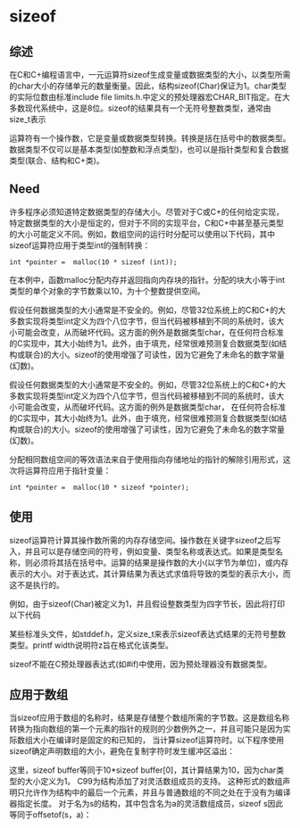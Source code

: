 # sizeof

## 综述

在C和C+编程语言中，一元运算符sizeof生成变量或数据类型的大小，以类型所需的char大小的存储单元的数量衡量。因此，结构sizeof(Char)保证为1。char类型的实际位数由标准include file limits.h.中定义的预处理器宏CHAR_BIT指定。在大多数现代系统中，这是8位。sizeof的结果具有一个无符号整数类型，通常由size_t表示

运算符有一个操作数，它是变量或数据类型转换。转换是括在括号中的数据类型。数据类型不仅可以是基本类型(如整数和浮点类型)，也可以是指针类型和复合数据类型(联合、结构和C+类)。

## Need

许多程序必须知道特定数据类型的存储大小。尽管对于C或C+的任何给定实现，特定数据类型的大小是恒定的，但对于不同的实现平台，C和C+中甚至基元类型的大小可能定义不同。例如，数组空间的运行时分配可以使用以下代码，其中sizeof运算符应用于类型int的强制转换：

`int *pointer =  malloc(10 * sizeof (int));`

在本例中，函数malloc分配内存并返回指向内存块的指针。分配的块大小等于int类型的单个对象的字节数乘以10，为十个整数提供空间。

假设任何数据类型的大小通常是不安全的。例如，尽管32位系统上的C和C+的大多数实现将类型int定义为四个八位字节，但当代码被移植到不同的系统时，该大小可能会改变，从而破坏代码。这方面的例外是数据类型char，在任何符合标准的C实现中，其大小始终为1。此外，由于填充，经常很难预测复合数据类型(如结构或联合)的大小。sizeof的使用增强了可读性，因为它避免了未命名的数字常量(幻数)。

假设任何数据类型的大小通常是不安全的。例如，尽管32位系统上的C和C+的大多数实现将类型int定义为四个八位字节，但当代码被移植到不同的系统时，该大小可能会改变，从而破坏代码。这方面的例外是数据类型char，
在任何符合标准的C实现中，其大小始终为1。此外，由于填充，经常很难预测复合数据类型(如结构或联合)的大小。sizeof的使用增强了可读性，因为它避免了未命名的数字常量(幻数)。

分配相同数组空间的等效语法来自于使用指向存储地址的指针的解除引用形式，这次将运算符应用于指针变量：

`int *pointer =  malloc(10 * sizeof *pointer);`

## 使用

sizeof运算符计算其操作数所需的内存存储空间。操作数在关键字sizeof之后写入，并且可以是存储空间的符号，例如变量、类型名称或表达式。如果是类型名称，则必须将其括在括号中。运算的结果是操作数的大小(以字节为单位)，或内存表示的大小。对于表达式，其计算结果为表达式求值将导致的类型的表示大小，而这不是执行的。

例如，由于sizeof(Char)被定义为1，并且假设整数类型为四字节长，因此将打印以下代码


某些标准头文件，如stddef.h，定义size_t来表示sizeof表达式结果的无符号整数类型。printf width说明符z旨在格式化该类型。

sizeof不能在C预处理器表达式(如#if)中使用，因为预处理器没有数据类型。

## 应用于数组

当sizeof应用于数组的名称时，结果是存储整个数组所需的字节数。这是数组名称转换为指向数组的第一个元素的指针的规则的少数例外之一，并且可能只是因为实际数组大小在编译时是固定的和已知的，
当计算sizeof运算符时。以下程序使用sizeof确定声明数组的大小，避免在复制字符时发生缓冲区溢出：

这里，sizeof buffer等同于10*sizeof buffer[0]，其计算结果为10，因为char类型的大小定义为1。
C99为结构添加了对灵活数组成员的支持。
这种形式的数组声明只允许作为结构中的最后一个元素，并且与普通数组的不同之处在于没有为编译器指定长度。
对于名为s的结构，其中包含名为a的灵活数组成员，sizeof s因此等同于offsetof(s，a)：
